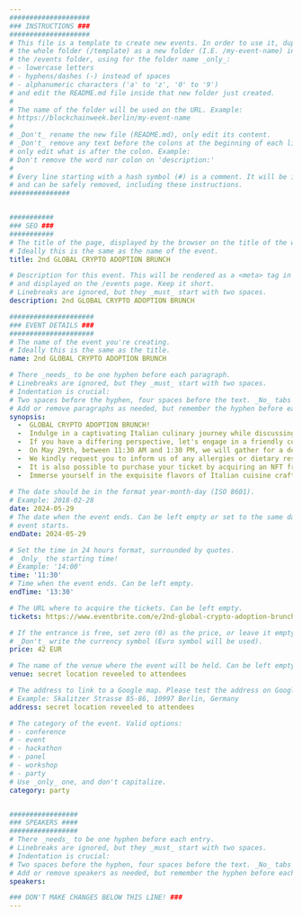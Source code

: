 ```yaml
---
####################
### INSTRUCTIONS ###
####################
# This file is a template to create new events. In order to use it, duplicate
# the whole folder (/template) as a new folder (I.E. /my-event-name) inside of
# the /events folder, using for the folder name _only_:
# - lowercase letters
# - hyphens/dashes (-) instead of spaces
# - alphanumeric characters ('a' to 'z', '0' to '9')
# and edit the README.md file inside that new folder just created.
#
# The name of the folder will be used on the URL. Example:
# https://blockchainweek.berlin/my-event-name
#
# _Don't_ rename the new file (README.md), only edit its content.
# _Don't_ remove any text before the colons at the beginning of each line,
# only edit what is after the colon. Example:
# Don't remove the word nor colon on 'description:'
#
# Every line starting with a hash symbol (#) is a comment. It will be ignored
# and can be safely removed, including these instructions.
###############


###########
### SEO ###
###########
# The title of the page, displayed by the browser on the title of the window.
# Ideally this is the same as the name of the event.
title: 2nd GLOBAL CRYPTO ADOPTION BRUNCH

# Description for this event. This will be rendered as a <meta> tag in the HTML,
# and displayed on the /events page. Keep it short.
# Linebreaks are ignored, but they _must_ start with two spaces.
description: 2nd GLOBAL CRYPTO ADOPTION BRUNCH

#####################
### EVENT DETAILS ###
#####################
# The name of the event you're creating.
# Ideally this is the same as the title.
name: 2nd GLOBAL CRYPTO ADOPTION BRUNCH

# There _needs_ to be one hyphen before each paragraph.
# Linebreaks are ignored, but they _must_ start with two spaces.
# Indentation is crucial:
# Two spaces before the hyphen, four spaces before the text. _No_ tabs allowed.
# Add or remove paragraphs as needed, but remember the hyphen before each entry.
synopsis: 
  -  GLOBAL CRYPTO ADOPTION BRUNCH! 
  -  Indulge in a captivating Italian culinary journey while discussing the global adoption of blockchain technology. It's a collective vision that unites us, transcending various blockchain networks. 
  -  If you have a differing perspective, let's engage in a friendly conversation over delectable dishes. Your insights matter to us! 
  -  On May 29th, between 11:30 AM and 1:30 PM, we will gather for a delightful brunch as we unveil the exclusive location, which will be shared with our esteemed guests via email one day prior. As longtime residents of Prague, we have cultivated a profound admiration for exceptional gastronomy, thus we wish to keep our recommendation for the best restaurant a secret exclusive to our guests. 
  -  We kindly request you to inform us of any allergies or dietary restrictions to ensure a tailored and unforgettable dining experience. Our goal is to facilitate engaging conversations among attendees of Ethereum Prague. As such, the event will only proceed if we register a minimum of five participants, a status update that will be provided here, on the event page. 
  -  It is also possible to purchase your ticket by acquiring an NFT from selected collections. Purchase an NFT from one of the collections listed at the end of the text and receive free entry, as well as permanent access to over 100 channels on Discord and discounts for future IRL events organized by us.
  -  Immerse yourself in the exquisite flavors of Italian cuisine crafted with authentic ingredients imported directly from Italy.
    
# The date should be in the format year-month-day (ISO 8601).
# Example: 2018-02-28
date: 2024-05-29
# The date when the event ends. Can be left empty or set to the same day the
# event starts.
endDate: 2024-05-29

# Set the time in 24 hours format, surrounded by quotes.
# _Only_ the starting time!
# Example: '14:00'
time: '11:30'
# Time when the event ends. Can be left empty.
endTime: '13:30'

# The URL where to acquire the tickets. Can be left empty.
tickets: https://www.eventbrite.com/e/2nd-global-crypto-adoption-brunch-tickets-872625074087

# If the entrance is free, set zero (0) as the price, or leave it empty.
# _Don't_ write the currency symbol (Euro symbol will be used).
price: 42 EUR

# The name of the venue where the event will be held. Can be left empty.
venue: secret location reveeled to attendees

# The address to link to a Google map. Please test the address on Google Maps.
# Example: Skalitzer Strasse 85-86, 10997 Berlin, Germany
address: secret location reveeled to attendees

# The category of the event. Valid options:
# - conference
# - event
# - hackathon
# - panel
# - workshop
# - party
# Use _only_ one, and don't capitalize.
category: party


#################
### SPEAKERS ####
#################
# There _needs_ to be one hyphen before each entry.
# Linebreaks are ignored, but they _must_ start with two spaces.
# Indentation is crucial:
# Two spaces before the hyphen, four spaces before the text. _No_ tabs allowed.
# Add or remove speakers as needed, but remember the hyphen before each entry.
speakers:

### DON'T MAKE CHANGES BELOW THIS LINE! ###
---
```


<!-- ### DON'T MAKE CHANGES BELOW THIS LINE! ### -->

<Event-Content/>
